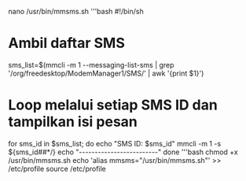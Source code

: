 nano /usr/bin/mmsms.sh
'''bash
#!/bin/sh

# Ambil daftar SMS
sms_list=$(mmcli -m 1 --messaging-list-sms | grep '/org/freedesktop/ModemManager1/SMS/' | awk '{print $1}')

# Loop melalui setiap SMS ID dan tampilkan isi pesan
for sms_id in $sms_list; do
    echo "SMS ID: $sms_id"
    mmcli -m 1 -s ${sms_id##*/}
    echo "-------------------------"
done
'''bash
chmod +x /usr/bin/mmsms.sh
echo 'alias mmsms="/usr/bin/mmsms.sh"' >> /etc/profile
source /etc/profile

